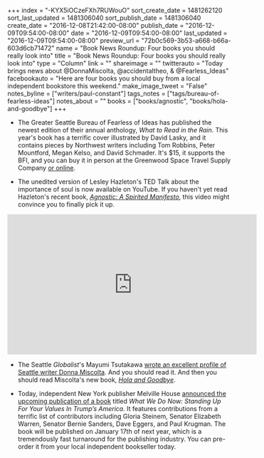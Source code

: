 +++
index = "-KYX5iOCzeFXh7RUWouO"
sort_create_date = 1481262120
sort_last_updated = 1481306040
sort_publish_date = 1481306040
create_date = "2016-12-08T21:42:00-08:00"
publish_date = "2016-12-09T09:54:00-08:00"
date = "2016-12-09T09:54:00-08:00"
last_updated = "2016-12-09T09:54:00-08:00"
preview_url = "72b0c569-3b53-a668-b66a-603d6cb71472"
name = "Book News Roundup: Four books you should really look into"
title = "Book News Roundup: Four books you should really look into"
type = "Column"
link = ""
shareimage = ""
twitterauto = "Today brings news about @DonnaMiscolta, @accidentaltheo, & @Fearless_Ideas"
facebookauto = "Here are four books you should buy from a local independent bookstore this weekend."
make_image_tweet = "False"
notes_byline = ["writers/paul-constant"]
tags_notes = ["tags/bureau-of-fearless-ideas"]
notes_about = ""
books = ["books/agnostic", "books/hola-and-goodbye"]
+++
* The Greater Seattle Bureau of Fearless of Ideas has published the newest edition of their annual anthology, *What to Read in the Rain*. This year's book has a terrific cover illustrated by David Lasky, and it contains pieces by Northwest writers including Tom Robbins, Peter Mountford, Megan Kelso, and David Schmader. It's $15, it supports the BFI, and you can buy it in person at the Greenwood Space Travel Supply Company [or online](http://www.greenwoodspacetravelsupply.com/item/what-to-read-in-the-rain-1).

* The unedited version of Lesley Hazleton's TED Talk about the importance of soul is now available on YouTube. If you haven't yet read Hazleton's recent book, [*Agnostic: A Spirited Manifesto*](http://www.seattlereviewofbooks.com/reviews/are-you-there-whoever-its-me-lesley/), this video might convince you to finally pick it up.

<iframe width="560" height="315" src="https://www.youtube.com/embed/LPQ_JsXof4c" frameborder="0" allowfullscreen></iframe>

* The Seattle *Globalist*'s Mayumi Tsutakawa [wrote an excellent profile of Seattle writer Donna Miscolta](http://www.seattleglobalist.com/2016/12/07/donna-miscolta-hola-and-goodbye/59928). And you should read it. And then you should read Miscolta's new book, [*Hola and Goodbye*](http://www.seattlereviewofbooks.com/reviews/i-like-to-be-in-america/).

* Today, independent New York publisher Melville House [announced the upcoming publication of a book](http://www.mhpbooks.com/sanders-warren-steinem-and-other-leading-progressives-respond-to-trump-in-new-melville-house-book-pubbing-for-inauguration-day/) titled *What We Do Now: Standing Up For Your Values In Trump’s America*. It features contributions from a terrific list of contributors including Gloria Steinem, Senator Elizabeth Warren, Senator Bernie Sanders, Dave Eggers, and Paul Krugman. The book will be published on January 17th of next year, which is a tremendously fast turnaround for the publishing industry. You can pre-order it from your local independent bookseller today.